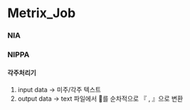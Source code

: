 # Metrix_Job
### NIA

### NIPPA
#### 각주처리기
1. input data -> 미주/각주 텍스트
2. output data -> text 파일에서 를 순차적으로 『 , 』으로 변환
